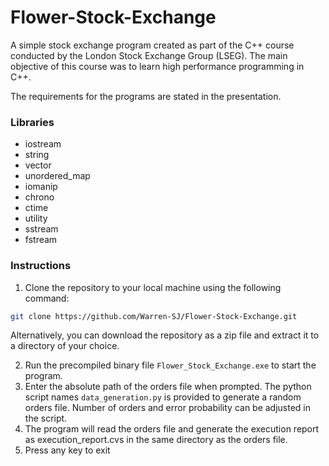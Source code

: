 # Flower-Stock-Exchange
A simple stock exchange program created as part of the C++ course conducted by the London Stock Exchange Group (LSEG). The main objective of this course was to learn high performance programming in C++.

The requirements for the programs are stated in the presentation.

### Libraries

- iostream
- string
- vector
- unordered_map
- iomanip
- chrono
- ctime
- utility
- sstream
- fstream

### Instructions

1. Clone the repository to your local machine using the following command:
```bash
git clone https://github.com/Warren-SJ/Flower-Stock-Exchange.git
```
Alternatively, you can download the repository as a zip file and extract it to a directory of your choice.

2. Run the precompiled binary file `Flower_Stock_Exchange.exe` to start the program.
3. Enter the absolute path of the orders file when prompted. The python script names ```data_generation.py``` is provided to generate a random orders file. Number of orders and error probability can be adjusted in the script.
4. The program will read the orders file and generate the execution report as execution_report.cvs in the same directory as the orders file.
5. Press any key to exit

